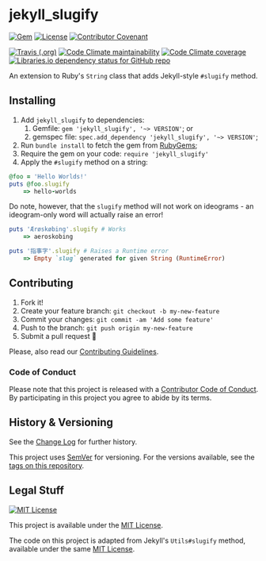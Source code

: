 # jekyll_slugify

[![Gem](https://img.shields.io/gem/v/jekyll_slugify)](https://rubygems.org/gems/jekyll_slugify)
[![License](https://img.shields.io/github/license/Nereare/jekyll_slugify.svg)](https://github.com/Nereare/jekyll_slugify)
[![Contributor Covenant](https://img.shields.io/badge/Contributor%20Covenant-v1.4%20adopted-ff69b4.svg)](CODE-OF-CONDUCT.md)

[![Travis (.org)](https://img.shields.io/travis/Nereare/jekyll_slugify)]()
[![Code Climate maintainability](https://img.shields.io/codeclimate/maintainability/Nereare/jekyll_slugify)](https://codeclimate.com/github/Nereare/jekyll_slugify)
[![Code Climate coverage](https://img.shields.io/codeclimate/coverage/Nereare/jekyll_slugify)](https://codeclimate.com/github/Nereare/jekyll_slugify)
[![Libraries.io dependency status for GitHub repo](https://img.shields.io/librariesio/github/Nereare/jekyll_slugify)](https://libraries.io/github/Nereare/jekyll_slugify)

An extension to Ruby's `String` class that adds Jekyll-style `#slugify` method.

## Installing

1. Add `jekyll_slugify` to dependencies:
    1. Gemfile: `gem 'jekyll_slugify', '~> VERSION'`; or
    2. gemspec file: `spec.add_dependency 'jekyll_slugify', '~> VERSION'`;
2. Run `bundle install` to fetch the gem from [RubyGems](https://rubygems.org/gems/jekyll_slugify);
3. Require the gem on your code: `require 'jekyll_slugify'`
4. Apply the `#slugify` method on a string:
```ruby
@foo = 'Hello Worlds!'
puts @foo.slugify
    => hello-worlds
```

Do note, however, that the `slugify` method will not work on ideograms - an ideogram-only word will actually raise an error!

```ruby
puts 'Ærøskøbing'.slugify # Works
    => aeroskobing

puts '指事字'.slugify # Raises a Runtime error
    => Empty `slug` generated for given String (RuntimeError)
```

## Contributing

1. Fork it!
2. Create your feature branch: `git checkout -b my-new-feature`
3. Commit your changes: `git commit -am 'Add some feature'`
4. Push to the branch: `git push origin my-new-feature`
5. Submit a pull request :tada:

Please, also read our [Contributing Guidelines](CONTRIBUTING.md).

### Code of Conduct

Please note that this project is released with a [Contributor Code of Conduct](CODE-OF-CONDUCT.md). By participating in this project you agree to abide by its terms.

## History & Versioning

See the [Change Log](CHANGELOG.md) for further history.

This project uses [SemVer](http://semver.org/) for versioning. For the versions available, see the [tags on this repository](https://github.com/Nereare/jekyll_slugify/tags).

## Legal Stuff

[![MIT License](https://i.imgur.com/Ze3dFob.png)](LICENSE.md)

This project is available under the [MIT License](https://opensource.org/licenses/MIT).

The code on this project is adapted from Jekyll's `Utils#slugify` method, available under the same [MIT License](https://opensource.org/licenses/MIT).
